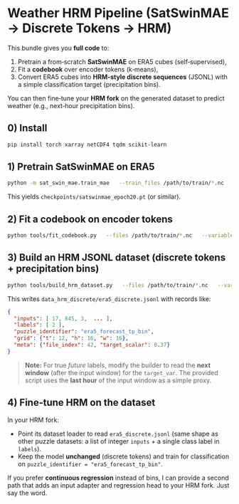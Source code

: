 
# Weather HRM Pipeline (SatSwinMAE → Discrete Tokens → HRM)

This bundle gives you **full code** to:
1) Pretrain a from‑scratch **SatSwinMAE** on ERA5 cubes (self‑supervised),
2) Fit a **codebook** over encoder tokens (k‑means),
3) Convert ERA5 cubes into **HRM‑style discrete sequences** (JSONL) with a simple classification target (precipitation bins).

You can then fine‑tune your **HRM fork** on the generated dataset to predict weather (e.g., next‑hour precipitation bins).

## 0) Install
```bash
pip install torch xarray netCDF4 tqdm scikit-learn
```

## 1) Pretrain SatSwinMAE on ERA5
```bash
python -m sat_swin_mae.train_mae   --train_files /path/to/train/*.nc   --val_files   /path/to/val/*.nc   --variables u10 v10 t2m sp tp mwd mwp   --window_T 24 --window_H 64 --window_W 64   --stride_T 24 --stride_H 32 --stride_W 32   --batch_size 2 --epochs 20   --mask_ratio 0.75   --window_t 2 --window_h 8 --window_w 8   --patch_t 2 --patch_h 4 --patch_w 4   --out_dir checkpoints
```
This yields `checkpoints/satswinmae_epoch20.pt` (or similar).

## 2) Fit a codebook on encoder tokens
```bash
python tools/fit_codebook.py   --files /path/to/train/*.nc   --variables u10 v10 t2m sp tp mwd mwp   --mae_ckpt checkpoints/satswinmae_epoch20.pt   --k 4096   --out codebook_k4096.pkl
```

## 3) Build an HRM JSONL dataset (discrete tokens + precipitation bins)
```bash
python tools/build_hrm_dataset.py   --files /path/to/train/*.nc   --variables u10 v10 t2m sp mwd mwp   --target_var tp   --mae_ckpt checkpoints/satswinmae_epoch20.pt   --codebook codebook_k4096.pkl   --out_dir data_hrm_discrete   --tp_bins 0.0 0.2 1.0 5.0 10.0 20.0
```
This writes `data_hrm_discrete/era5_discrete.jsonl` with records like:
```json
{
  "inputs": [ 17, 845, 3,  ... ],
  "labels": [ 2 ],
  "puzzle_identifier": "era5_forecast_tp_bin",
  "grid": {"t": 12, "h": 16, "w": 16},
  "meta": {"file_index": 42, "target_scalar": 0.37}
}
```

> **Note:** For true *future* labels, modify the builder to read the **next window** (after the input window) for the `target_var`. The provided script uses the **last hour** of the input window as a simple proxy.

## 4) Fine‑tune HRM on the dataset
In your HRM fork:
- Point its dataset loader to read `era5_discrete.jsonl` (same shape as other puzzle datasets: a list of integer `inputs` + a single class label in `labels`).
- Keep the model **unchanged** (discrete tokens) and train for classification on `puzzle_identifier = "era5_forecast_tp_bin"`.

If you prefer **continuous regression** instead of bins, I can provide a second path that adds an input adapter and regression head to your HRM fork. Just say the word.
